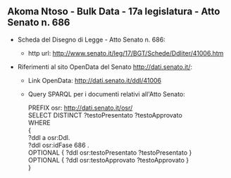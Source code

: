 ## Akoma Ntoso - Bulk Data - 17a legislatura - Atto Senato n. 686 ##

* Scheda del Disegno di Legge - Atto Senato n. 686:
	* http url: http://www.senato.it/leg/17/BGT/Schede/Ddliter/41006.htm

* Riferimenti al sito OpenData del Senato http://dati.senato.it/:
	* Link OpenData: http://dati.senato.it/ddl/41006
	* Query SPARQL per i documenti relativi all'Atto Senato:

        PREFIX osr: <http://dati.senato.it/osr/>  
		SELECT DISTINCT ?testoPresentato ?testoApprovato  
		WHERE  
		{  
		    ?ddl a osr:Ddl.  
		    ?ddl osr:idFase 686 .  
		    OPTIONAL { ?ddl osr:testoPresentato ?testoPresentato }  
		    OPTIONAL { ?ddl osr:testoApprovato ?testoApprovato }  
		}
		